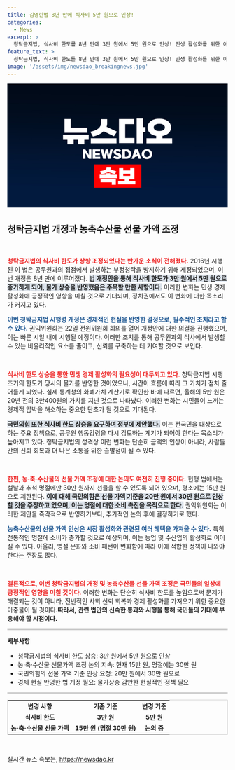 ```yaml
---
title: 김영란법 8년 만에 식사비 5만 원으로 인상!
categories:
  - News
excerpt: >
  청탁금지법, 식사비 한도를 8년 만에 3만 원에서 5만 원으로 인상! 민생 활성화를 위한 이번 결정 뒤에는 과거 물가 상승의 현실이 자리하고 있습니다. 그러나 농·축·수산물 선물 가액 인상은 보류돼 논의가 계속될 예정. 관심이 가는 법 개정의 뒷이야기!
feature_text: >
  청탁금지법, 식사비 한도를 8년 만에 3만 원에서 5만 원으로 인상! 민생 활성화를 위한 이번 결정 뒤에는 과거 물가 상승의 현실이 자리하고 있습니다. 그러나 농·축·수산물 선물 가액 인상은 보류돼 논의가 계속될 예정. 관심이 가는 법 개정의 뒷이야기!
image: '/assets/img/newsdao_breakingnews.jpg'
---
```


<p><img src="/assets/img/newsdao_breakingnews.jpg" alt="cryptoinkorea 속보" /></p>

<h2 data-ke-size="size26">청탁금지법 개정과 농축수산물 선물 가액 조정</h2>

<p data-ke-size="size16">&nbsp;</p>

<p><b><span style="color: #ee2323;">청탁금지법의 식사비 한도가 상향 조정되었다는 반가운 소식이 전해졌다.</span></b> 2016년 시행된 이 법은 공무원과의 접점에서 발생하는 부정청탁을 방지하기 위해 제정되었으며, 이번 개정은 8년 만에 이루어졌다. <b><span style="background-color: #21538527;">법 개정안을 통해 식사비 한도가 3만 원에서 5만 원으로 증가하게 되어, 물가 상승을 반영했음은 주목할 만한 사항이다.</span></b> 이러한 변화는 민생 경제 활성화에 긍정적인 영향을 미칠 것으로 기대되며, 정치권에서도 이 변화에 대한 목소리가 커지고 있다. </p>

<p><b><span style="color: #1a5490;">이번 청탁금지법 시행령 개정은 경제적인 현실을 반영한 결정으로, 필수적인 조치라고 할 수 있다.</span></b> 권익위원회는 22일 전원위원회 회의를 열어 개정안에 대한 의결을 진행했으며, 이는 빠른 시일 내에 시행될 예정이다. 이러한 조치를 통해 공무원과의 식사에서 발생할 수 있는 비윤리적인 요소를 줄이고, 신뢰를 구축하는 데 기여할 것으로 보인다. </p>

<p data-ke-size="size16">&nbsp;</p>

<p><b><span style="color: #ee2323;">식사비 한도 상승을 통한 민생 경제 활성화의 필요성이 대두되고 있다.</span></b> 청탁금지법 시행 초기의 한도가 당시의 물가를 반영한 것이었으나, 시간이 흐름에 따라 그 가치가 점차 줄어들게 되었다. 실제 통계청의 화폐가치 계산기로 확인한 바에 따르면, 올해의 5만 원은 20년 전의 3만400원의 가치를 지닌 것으로 나타났다. 이러한 변화는 시민들이 느끼는 경제적 압박을 해소하는 중요한 단초가 될 것으로 기대된다. </p>

<p><b><span style="background-color: #21538527;">국민의힘 또한 식사비 한도 상승을 요구하며 정부에 제안했다.</span></b> 이는 전국민을 대상으로 하는 주요 정책으로, 공무원 행동강령을 다시 검토하는 계기가 되어야 한다는 목소리가 높아지고 있다. 청탁금지법의 성격상 이런 변화는 단순히 금액의 인상이 아니라, 사람들 간의 신뢰 회복과 더 나은 소통을 위한 출발점이 될 수 있다. </p>

<p data-ke-size="size16">&nbsp;</p>

<p><b><span style="color: #ee2323;">한편, 농·축·수산물의 선물 가액 조정에 대한 논의도 여전히 진행 중이다.</span></b> 현행 법에서는 설날과 추석 명절에만 30만 원까지 선물을 할 수 있도록 되어 있으며, 평소에는 15만 원으로 제한된다. <b><span style="background-color: #21538527;">이에 대해 국민의힘은 선물 가액 기준을 20만 원에서 30만 원으로 인상할 것을 주장하고 있으며, 이는 명절에 대한 소비 촉진을 목적으로 한다.</span></b> 권익위원회는 이러한 제안을 즉각적으로 반영하기보다, 추가적인 논의 후에 결정하기로 했다.</p>

<p><b><span style="color: #1a5490;">농축수산물의 선물 가액 인상은 시장 활성화와 관련된 여러 혜택을 가져올 수 있다.</span></b> 특히 전통적인 명절에 소비가 증가할 것으로 예상되며, 이는 농업 및 수산업의 활성화로 이어질 수 있다. 아울러, 명절 문화와 소비 패턴이 변화함에 따라 이에 적합한 정책이 나와야 한다는 주장도 많다. </p>

<p data-ke-size="size16">&nbsp;</p>

<p><b><span style="color: #ee2323;">결론적으로, 이번 청탁금지법의 개정 및 농축수산물 선물 가액 조정은 국민들의 일상에 긍정적인 영향을 미칠 것이다.</span></b> 이러한 변화는 단순히 식사비 한도를 높임으로써 문제가 해결되는 것이 아니라, 전반적인 사회 신뢰 회복과 경제 활성화를 가져오기 위한 중요한 마중물이 될 것이다.<b><span style="backgroud-color: #21538527;">따라서, 관련 법안의 신속한 통과와 시행을 통해 국민들의 기대에 부응해야 할 시점이다.</span></b></p>

<hr style="height: 3px; border: none; background-color: #ccc;"/>

<p><b>세부사항</b></p>

<ul>
    <li>청탁금지법의 식사비 한도 상승: 3만 원에서 5만 원으로 인상</li>
    <li>농·축·수산물 선물가액 조정 논의 지속: 현재 15만 원, 명절에는 30만 원</li>
    <li>국민의힘의 선물 가액 기준 인상 요청: 20만 원에서 30만 원으로</li>
    <li>경제 현실 반영한 법 개정 필요: 물가상승 감안한 현실적인 정책 필요</li>
</ul>

<hr style="height: 3px; border: none; background-color: #ccc;"/>

<table style="width: 100%; border: 1px solid #ccc; border-collapse: collapse;">
    <tr>
        <td style="text-align: center; height: 17px;"><b>변경 사항</b></td>
        <td style="text-align: center; height: 17px;"><b>기존 기준</b></td>
        <td style="text-align: center; height: 17px;"><b>변경 기준</b></td>
    </tr>
    <tr>
        <td style="text-align: center; height: 17px;"><b>식사비 한도</b></td>
        <td style="text-align: center; height: 17px;"><b>3만 원</b></td>
        <td style="text-align: center; height: 17px;"><b>5만 원</b></td>
    </tr>
    <tr>
        <td style="text-align: center; height: 17px;"><b>농·축·수산물 선물 가액</b></td>
        <td style="text-align: center; height: 17px;"><b>15만 원 (명절 30만 원)</b></td>
        <td style="text-align: center; height: 17px;"><b>논의 중</b></td>
    </tr>
</table>

<p data-ke-size="size16">&nbsp;</p>
실시간 뉴스 속보는, <a href="https://newsdao.kr" rel="dofollow">https://newsdao.kr</a>


